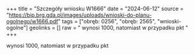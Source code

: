 +++
title = "Szczegóły wniosku W1666"
date = "2024-06-12"
source = "https://bip.brg.gda.pl/images/uploads/wnioski-do-planu-ogolnego/w1666.pdf"
tags = ["obręb: 0256", "obręb: 2565", "wnioski-ogolne"]
geolinks = []
raw = " wynosi 1000, natomiast w przypadku pkt "
+++

 wynosi 1000, natomiast w przypadku pkt 


